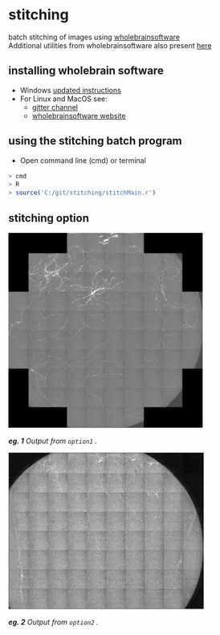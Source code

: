 # stitching
batch stitching of images using [wholebrainsoftware](https://github.com/tractatus/wholebrain)  
Additional utilities from wholebrainsoftware also present [here](https://github.com/tractatus/wholebrain-examples) 

## installing wholebrain software

- Windows [updated instructions](https://github.com/wAOndering/stitching/blob/master/docs/WholeBrainWindowsInstallNov2018.pdf)
- For Linux and MacOS see:
	- [gitter channel](https://gitter.im/tractatus/Lobby)
	- [wholebrainsoftware website](http://www.wholebrainsoftware.org/cms/install/)

## using the stitching batch program

- Open command line (cmd) or terminal

```R
> cmd
> R
> source('C:/git/stitching/stitchMain.r')
```
## stitching option

<img src="docs/stitching_type1-1.png">

_**eg. 1** Output from `option1` ._

<img src="docs/stitching_type2-1.png">

_**eg. 2** Output from `option2` ._
